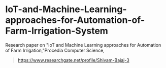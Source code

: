 # IoT-and-Machine-Learning-approaches-for-Automation-of-Farm-Irrigation-System
Research paper on "IoT and Machine Learning approaches for Automation of Farm Irrigation,"Procedia Computer Science,
> https://www.researchgate.net/profile/Shivam-Bajaj-3
